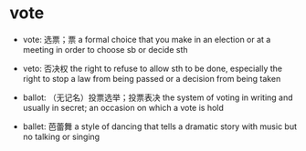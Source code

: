 # vote

- vote: 选票；票 a formal choice that you make in an election or at a meeting in order to choose sb or decide sth
- veto: 否决权 the right to refuse to allow sth to be done, especially the right to stop a law from being passed or a decision from being taken

- ballot: （无记名）投票选举；投票表决 the system of voting in writing and usually in secret; an occasion on which a vote is hold
- ballet: 芭蕾舞 a style of dancing that tells a dramatic story with music but no talking or singing
